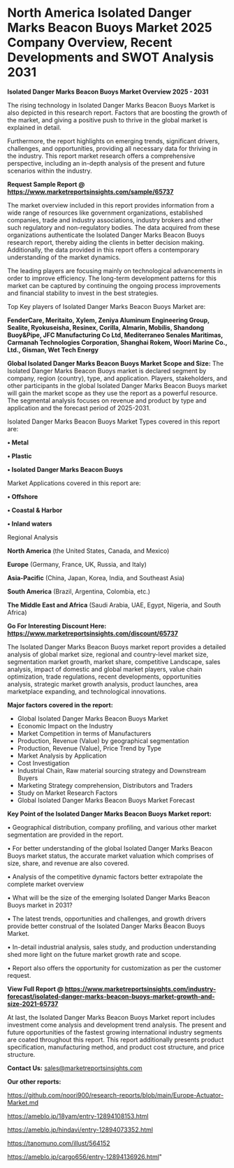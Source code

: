 # North America Isolated Danger Marks Beacon Buoys Market 2025 Company Overview, Recent Developments and SWOT Analysis 2031

<Strong> Isolated Danger Marks Beacon Buoys Market Overview 2025 - 2031</strong>

The rising technology in Isolated Danger Marks Beacon Buoys Market is also depicted in this research report. Factors that are boosting the growth of the market, and giving a positive push to thrive in the global market is explained in detail.

Furthermore, the report highlights on emerging trends, significant drivers, challenges, and opportunities, providing all necessary data for thriving in the industry. This report market research offers a comprehensive perspective, including an in-depth analysis of the present and future scenarios within the industry.

<strong>Request Sample Report @ <a href=https://www.marketreportsinsights.com/sample/65737>https://www.marketreportsinsights.com/sample/65737</a></strong>

The market overview included in this report provides information from a wide range of resources like government organizations, established companies, trade and industry associations, industry brokers and other such regulatory and non-regulatory bodies. The data acquired from these organizations authenticate the Isolated Danger Marks Beacon Buoys research report, thereby aiding the clients in better decision making. Additionally, the data provided in this report offers a contemporary understanding of the market dynamics.

The leading players are focusing mainly on technological advancements in order to improve efficiency. The long-term development patterns for this market can be captured by continuing the ongoing process improvements and financial stability to invest in the best strategies.

Top Key players of Isolated Danger Marks Beacon Buoys Market are:

<strong>FenderCare, Meritaito, Xylem, Zeniya Aluminum Engineering Group, Sealite, Ryokuseisha, Resinex, Corilla, Almarin, Mobilis, Shandong Buoy&Pipe, JFC Manufacturing Co Ltd, Mediterraneo Senales Maritimas, Carmanah Technologies Corporation, Shanghai Rokem, Woori Marine Co., Ltd., Gisman, Wet Tech Energy</strong>

<strong><b>Global Isolated Danger Marks Beacon Buoys Market Scope and Size:</b></strong>
The Isolated Danger Marks Beacon Buoys market is declared segment by company, region (country), type, and application. Players, stakeholders, and other participants in the global Isolated Danger Marks Beacon Buoys market will gain the market scope as they use the report as a powerful resource. The segmental analysis focuses on revenue and product by type and application and the forecast period of 2025-2031.

Isolated Danger Marks Beacon Buoys Market Types covered in this report are:

<strong>• Metal

• Plastic

• Isolated Danger Marks Beacon Buoys</strong>

Market Applications covered in this report are:

<strong>• Offshore

• Coastal & Harbor

• Inland waters</strong> 

Regional Analysis

<strong>North America</strong> (the United States, Canada, and Mexico)

<strong>Europe</strong> (Germany, France, UK, Russia, and Italy)

<strong>Asia-Pacific</strong> (China, Japan, Korea, India, and Southeast Asia)

<strong>South America</strong> (Brazil, Argentina, Colombia, etc.)

<strong>The Middle East and Africa</strong> (Saudi Arabia, UAE, Egypt, Nigeria, and South Africa)

<strong>Go For Interesting Discount Here: <a href=https://www.marketreportsinsights.com/discount/65737>https://www.marketreportsinsights.com/discount/65737</a></strong>

The Isolated Danger Marks Beacon Buoys market report provides a detailed analysis of global market size, regional and country-level market size, segmentation market growth, market share, competitive Landscape, sales analysis, impact of domestic and global market players, value chain optimization, trade regulations, recent developments, opportunities analysis, strategic market growth analysis, product launches, area marketplace expanding, and technological innovations.

<strong><b>Major factors covered in the report:</b></strong>
<ul>
  <li>Global Isolated Danger Marks Beacon Buoys Market </li>
  <li>Economic Impact on the Industry</li>
  <li>Market Competition in terms of Manufacturers</li>
  <li>Production, Revenue (Value) by geographical segmentation</li>
  <li>Production, Revenue (Value), Price Trend by Type</li>
  <li>Market Analysis by Application</li>
  <li>Cost Investigation</li>
  <li>Industrial Chain, Raw material sourcing strategy and Downstream Buyers</li>
  <li>Marketing Strategy comprehension, Distributors and Traders</li>
  <li>Study on Market Research Factors</li>
  <li>Global Isolated Danger Marks Beacon Buoys Market Forecast</li>
</ul>

<strong><b>Key Point of the Isolated Danger Marks Beacon Buoys Market report:</b></strong>

• Geographical distribution, company profiling, and various other market segmentation are provided in the report.

• For better understanding of the global Isolated Danger Marks Beacon Buoys market status, the accurate market valuation which comprises of size, share, and revenue are also covered.

• Analysis of the competitive dynamic factors better extrapolate the complete market overview

• What will be the size of the emerging Isolated Danger Marks Beacon Buoys market in 2031?

• The latest trends, opportunities and challenges, and growth drivers provide better construal of the Isolated Danger Marks Beacon Buoys Market.

• In-detail industrial analysis, sales study, and production understanding shed more light on the future market growth rate and scope.

• Report also offers the opportunity for customization as per the customer request.

<strong><b>View Full Report @ <a href=https://www.marketreportsinsights.com/industry-forecast/isolated-danger-marks-beacon-buoys-market-growth-and-size-2021-65737>https://www.marketreportsinsights.com/industry-forecast/isolated-danger-marks-beacon-buoys-market-growth-and-size-2021-65737</a></b></strong>


At last, the Isolated Danger Marks Beacon Buoys Market report includes investment come analysis and development trend analysis. The present and future opportunities of the fastest growing international industry segments are coated throughout this report. This report additionally presents product specification, manufacturing method, and product cost structure, and price structure.

<strong>Contact Us:</strong>
sales@marketreportsinsights.com

<strong>Our other reports:</strong>

<a href=https://github.com/noori900/research-reports/blob/main/Europe-Actuator-Market.md>https://github.com/noori900/research-reports/blob/main/Europe-Actuator-Market.md</a>

<a href=https://ameblo.jp/18yam/entry-12894108153.html>https://ameblo.jp/18yam/entry-12894108153.html</a>

<a href=https://ameblo.jp/hindavi/entry-12894073352.html>https://ameblo.jp/hindavi/entry-12894073352.html</a>

<a href=https://tanomuno.com/illust/564152>https://tanomuno.com/illust/564152</a>

<a href=https://ameblo.jp/cargo656/entry-12894136926.html>https://ameblo.jp/cargo656/entry-12894136926.html</a>"
